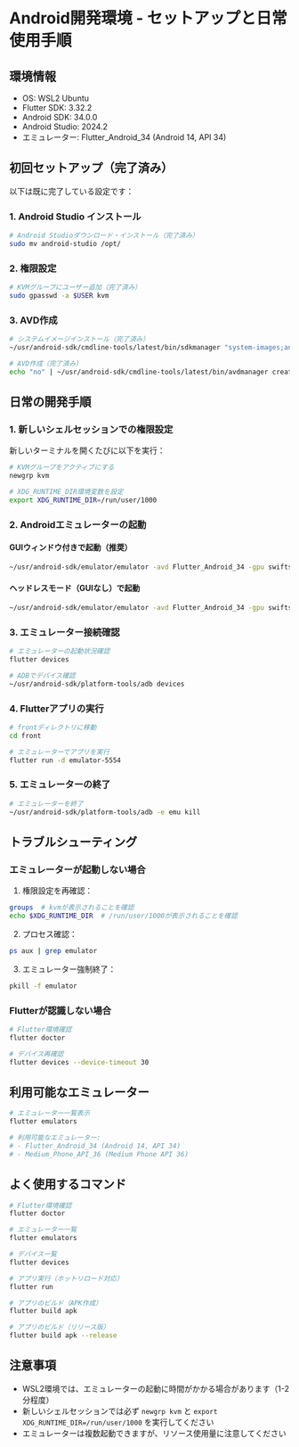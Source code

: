 # Android開発環境 - セットアップと日常使用手順

## 環境情報
- OS: WSL2 Ubuntu
- Flutter SDK: 3.32.2
- Android SDK: 34.0.0
- Android Studio: 2024.2
- エミュレーター: Flutter_Android_34 (Android 14, API 34)

## 初回セットアップ（完了済み）
以下は既に完了している設定です：

### 1. Android Studio インストール
```bash
# Android Studioダウンロード・インストール（完了済み）
sudo mv android-studio /opt/
```

### 2. 権限設定
```bash
# KVMグループにユーザー追加（完了済み）
sudo gpasswd -a $USER kvm
```

### 3. AVD作成
```bash
# システムイメージインストール（完了済み）
~/usr/android-sdk/cmdline-tools/latest/bin/sdkmanager "system-images;android-34;google_apis_playstore;x86_64"

# AVD作成（完了済み）
echo "no" | ~/usr/android-sdk/cmdline-tools/latest/bin/avdmanager create avd --name "Flutter_Android_34" --package "system-images;android-34;google_apis_playstore;x86_64" --device "pixel_3a"
```

## 日常の開発手順

### 1. 新しいシェルセッションでの権限設定
新しいターミナルを開くたびに以下を実行：

```bash
# KVMグループをアクティブにする
newgrp kvm

# XDG_RUNTIME_DIR環境変数を設定
export XDG_RUNTIME_DIR=/run/user/1000
```

### 2. Androidエミュレーターの起動

#### GUIウィンドウ付きで起動（推奨）
```bash
~/usr/android-sdk/emulator/emulator -avd Flutter_Android_34 -gpu swiftshader_indirect -no-snapshot -no-audio &
```

#### ヘッドレスモード（GUIなし）で起動
```bash
~/usr/android-sdk/emulator/emulator -avd Flutter_Android_34 -gpu swiftshader_indirect -no-snapshot -no-audio -no-window &
```

### 3. エミュレーター接続確認
```bash
# エミュレーターの起動状況確認
flutter devices

# ADBでデバイス確認
~/usr/android-sdk/platform-tools/adb devices
```

### 4. Flutterアプリの実行
```bash
# frontディレクトリに移動
cd front

# エミュレーターでアプリを実行
flutter run -d emulator-5554
```

### 5. エミュレーターの終了
```bash
# エミュレーターを終了
~/usr/android-sdk/platform-tools/adb -e emu kill
```

## トラブルシューティング

### エミュレーターが起動しない場合
1. 権限設定を再確認：
```bash
groups  # kvmが表示されることを確認
echo $XDG_RUNTIME_DIR  # /run/user/1000が表示されることを確認
```

2. プロセス確認：
```bash
ps aux | grep emulator
```

3. エミュレーター強制終了：
```bash
pkill -f emulator
```

### Flutterが認識しない場合
```bash
# Flutter環境確認
flutter doctor

# デバイス再確認
flutter devices --device-timeout 30
```

## 利用可能なエミュレーター
```bash
# エミュレーター一覧表示
flutter emulators

# 利用可能なエミュレーター:
# - Flutter_Android_34 (Android 14, API 34)
# - Medium_Phone_API_36 (Medium Phone API 36)
```

## よく使用するコマンド
```bash
# Flutter環境確認
flutter doctor

# エミュレーター一覧
flutter emulators

# デバイス一覧
flutter devices

# アプリ実行（ホットリロード対応）
flutter run

# アプリのビルド（APK作成）
flutter build apk

# アプリのビルド（リリース版）
flutter build apk --release
```

## 注意事項
- WSL2環境では、エミュレーターの起動に時間がかかる場合があります（1-2分程度）
- 新しいシェルセッションでは必ず `newgrp kvm` と `export XDG_RUNTIME_DIR=/run/user/1000` を実行してください
- エミュレーターは複数起動できますが、リソース使用量に注意してください 